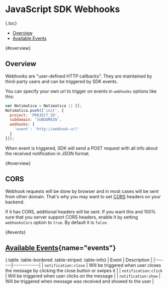 # JavaScript SDK Webhooks

{.toc}
* [Overview](#overview)
* [Available Events](#events)

{#overview}
## Overview

Webhooks are "user-defined HTTP callbacks". They are maintained by third-party users and can be triggered by SDK events.

You can specify your own url to trigger on events in `webhooks` options like this:

```javascript
var Notimatica = Notimatica || [];
Notimatica.push(['init', {
  project: 'PROJECT_ID',
  subdomain: 'SUBDOMAIN',
  webhooks: {
    'event': 'http://webhook-url'
  }
}]);
```

When event is triggered, SDK will send a POST request with all info about the received notification in JSON format.

{#overview}
## CORS

Webhook requests will be done by browser and in most cases will be sent from other domain. That's why you may want to set [CORS](https://en.wikipedia.org/wiki/Cross-origin_resource_sharing) headers on your backend.

If it has CORS, additional headers will be sent. If you want this and 100% sure that you server support CORS headers, enable it by setting `webhooksCors` option to `true`. By default it is `false`.

{#events}
## [Available Events](#events){name="events"}

{.table .table-bordered .table-striped .table-info}
| Event | Description |
|-------|-------------|
| `notification:close` | Will be triggered when user closes the message by clicking the close button or swipes it |
| `notification:click` | Will be triggered when user clicks on the message |
| `notification:show` | Will be triggered when message was received and showed to the user |
